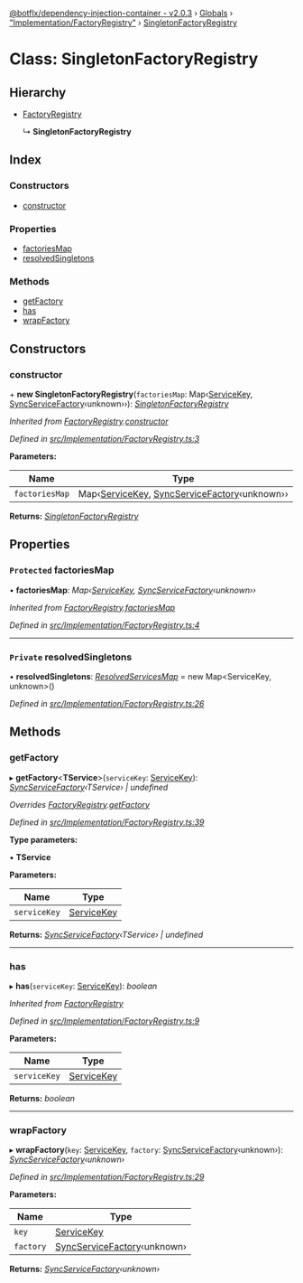 [@botflx/dependency-injection-container - v2.0.3](../README.md) › [Globals](../globals.md) › ["Implementation/FactoryRegistry"](../modules/_implementation_factoryregistry_.md) › [SingletonFactoryRegistry](_implementation_factoryregistry_.singletonfactoryregistry.md)

# Class: SingletonFactoryRegistry

## Hierarchy

* [FactoryRegistry](_implementation_factoryregistry_.factoryregistry.md)

  ↳ **SingletonFactoryRegistry**

## Index

### Constructors

* [constructor](_implementation_factoryregistry_.singletonfactoryregistry.md#constructor)

### Properties

* [factoriesMap](_implementation_factoryregistry_.singletonfactoryregistry.md#protected-factoriesmap)
* [resolvedSingletons](_implementation_factoryregistry_.singletonfactoryregistry.md#private-resolvedsingletons)

### Methods

* [getFactory](_implementation_factoryregistry_.singletonfactoryregistry.md#getfactory)
* [has](_implementation_factoryregistry_.singletonfactoryregistry.md#has)
* [wrapFactory](_implementation_factoryregistry_.singletonfactoryregistry.md#wrapfactory)

## Constructors

###  constructor

\+ **new SingletonFactoryRegistry**(`factoriesMap`: Map‹[ServiceKey](../modules/_interfaces_.md#servicekey), [SyncServiceFactory](../modules/_interfaces_.md#syncservicefactory)‹unknown››): *[SingletonFactoryRegistry](_implementation_factoryregistry_.singletonfactoryregistry.md)*

*Inherited from [FactoryRegistry](_implementation_factoryregistry_.factoryregistry.md).[constructor](_implementation_factoryregistry_.factoryregistry.md#constructor)*

*Defined in [src/Implementation/FactoryRegistry.ts:3](https://github.com/botflux/dependency-injection-container/blob/f2bcefe/packages/DIContainer/src/Implementation/FactoryRegistry.ts#L3)*

**Parameters:**

Name | Type |
------ | ------ |
`factoriesMap` | Map‹[ServiceKey](../modules/_interfaces_.md#servicekey), [SyncServiceFactory](../modules/_interfaces_.md#syncservicefactory)‹unknown›› |

**Returns:** *[SingletonFactoryRegistry](_implementation_factoryregistry_.singletonfactoryregistry.md)*

## Properties

### `Protected` factoriesMap

• **factoriesMap**: *Map‹[ServiceKey](../modules/_interfaces_.md#servicekey), [SyncServiceFactory](../modules/_interfaces_.md#syncservicefactory)‹unknown››*

*Inherited from [FactoryRegistry](_implementation_factoryregistry_.factoryregistry.md).[factoriesMap](_implementation_factoryregistry_.factoryregistry.md#protected-factoriesmap)*

*Defined in [src/Implementation/FactoryRegistry.ts:4](https://github.com/botflux/dependency-injection-container/blob/f2bcefe/packages/DIContainer/src/Implementation/FactoryRegistry.ts#L4)*

___

### `Private` resolvedSingletons

• **resolvedSingletons**: *[ResolvedServicesMap](../modules/_implementation_factoryregistry_.md#resolvedservicesmap)* = 
        new Map<ServiceKey, unknown>()

*Defined in [src/Implementation/FactoryRegistry.ts:26](https://github.com/botflux/dependency-injection-container/blob/f2bcefe/packages/DIContainer/src/Implementation/FactoryRegistry.ts#L26)*

## Methods

###  getFactory

▸ **getFactory**<**TService**>(`serviceKey`: [ServiceKey](../modules/_interfaces_.md#servicekey)): *[SyncServiceFactory](../modules/_interfaces_.md#syncservicefactory)‹TService› | undefined*

*Overrides [FactoryRegistry](_implementation_factoryregistry_.factoryregistry.md).[getFactory](_implementation_factoryregistry_.factoryregistry.md#abstract-getfactory)*

*Defined in [src/Implementation/FactoryRegistry.ts:39](https://github.com/botflux/dependency-injection-container/blob/f2bcefe/packages/DIContainer/src/Implementation/FactoryRegistry.ts#L39)*

**Type parameters:**

▪ **TService**

**Parameters:**

Name | Type |
------ | ------ |
`serviceKey` | [ServiceKey](../modules/_interfaces_.md#servicekey) |

**Returns:** *[SyncServiceFactory](../modules/_interfaces_.md#syncservicefactory)‹TService› | undefined*

___

###  has

▸ **has**(`serviceKey`: [ServiceKey](../modules/_interfaces_.md#servicekey)): *boolean*

*Inherited from [FactoryRegistry](_implementation_factoryregistry_.factoryregistry.md)*

*Defined in [src/Implementation/FactoryRegistry.ts:9](https://github.com/botflux/dependency-injection-container/blob/f2bcefe/packages/DIContainer/src/Implementation/FactoryRegistry.ts#L9)*

**Parameters:**

Name | Type |
------ | ------ |
`serviceKey` | [ServiceKey](../modules/_interfaces_.md#servicekey) |

**Returns:** *boolean*

___

###  wrapFactory

▸ **wrapFactory**(`key`: [ServiceKey](../modules/_interfaces_.md#servicekey), `factory`: [SyncServiceFactory](../modules/_interfaces_.md#syncservicefactory)‹unknown›): *[SyncServiceFactory](../modules/_interfaces_.md#syncservicefactory)‹unknown›*

*Defined in [src/Implementation/FactoryRegistry.ts:29](https://github.com/botflux/dependency-injection-container/blob/f2bcefe/packages/DIContainer/src/Implementation/FactoryRegistry.ts#L29)*

**Parameters:**

Name | Type |
------ | ------ |
`key` | [ServiceKey](../modules/_interfaces_.md#servicekey) |
`factory` | [SyncServiceFactory](../modules/_interfaces_.md#syncservicefactory)‹unknown› |

**Returns:** *[SyncServiceFactory](../modules/_interfaces_.md#syncservicefactory)‹unknown›*
